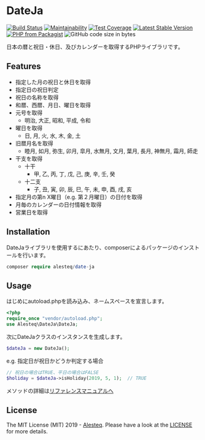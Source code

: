 # DateJa

[![Build Status](https://travis-ci.org/alesteq/DateJa.svg?branch=master)](https://travis-ci.org/alesteq/DateJa) [![Maintainability](https://api.codeclimate.com/v1/badges/38c00763b074927d785c/maintainability)](https://codeclimate.com/github/alesteq/DateJa/maintainability) [![Test Coverage](https://api.codeclimate.com/v1/badges/38c00763b074927d785c/test_coverage)](https://codeclimate.com/github/alesteq/DateJa/test_coverage) [![Latest Stable Version](https://poser.pugx.org/alesteq/date-ja/v/stable)](https://packagist.org/packages/alesteq/date-ja) [![PHP from Packagist](https://img.shields.io/packagist/php-v/alesteq/date-ja.svg?color=important)](https://packagist.org/packages/alesteq/date-ja) ![GitHub code size in bytes](https://img.shields.io/github/languages/code-size/alesteq/DateJa.svg)

日本の暦と祝日・休日、及びカレンダーを取得するPHPライブラリです。



## Features

- 指定した月の祝日と休日を取得
- 指定日の祝日判定
- 祝日の名称を取得
- 和暦、西暦、月日、曜日を取得
- 元号を取得
  - 明治, 大正, 昭和, 平成, 令和
- 曜日を取得
  - 日, 月, 火, 水, 木, 金, 土
- 旧暦月名を取得
  - 睦月, 如月, 弥生, 卯月, 皐月, 水無月, 文月, 葉月, 長月, 神無月, 霜月, 師走
- 干支を取得
  - 十干
    - 甲, 乙, 丙, 丁, 戊, 己, 庚, 辛, 壬, 癸
  - 十二支
    - 子, 丑, 寅, 卯, 辰, 巳, 午, 未, 申, 酉, 戌, 亥
- 指定月の第n X曜日（e.g. 第２月曜日）の日付を取得
- 月毎のカレンダーの日付情報を取得
- 営業日を取得



## Installation

DateJaライブラリを使用するにあたり、composerによるパッケージのインストールを行います。

```php
composer require alesteq/date-ja
```



## Usage

はじめにautoload.phpを読み込み、ネームスペースを宣言します。

```php
<?php
require_once "vendor/autoload.php";
use Alesteq\DateJa\DateJa;
```

次にDateJaクラスのインスタンスを生成します。

```php
$dateJa = new DateJa();
```

e.g. 指定日が祝日かどうか判定する場合

```php
// 祝日の場合はTRUE、平日の場合はFALSE
$holiday = $dateJa->isHoliday(2019, 5, 1);	// TRUE
```



メソッドの詳細は[リファレンスマニュアルへ]( https://github.com/alesteq/DateJa/tree/master/docs)



## License

The MIT License (MIT) 2019 - [Alesteq](https://github.com/alesteq/). Please have a look at the [LICENSE](https://github.com/alesteq/DateJa/blob/master/LICENSE) for more details.
